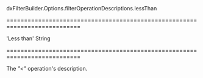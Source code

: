 <!--id-->dxFilterBuilder.Options.filterOperationDescriptions.lessThan<!--/id-->
===========================================================================
<!--default-->'Less than'<!--/default-->
<!--type-->String<!--/type-->
===========================================================================

<!--shortDescription-->
The *"<"* operation's description.
<!--/shortDescription-->

<!--fullDescription-->

<!--/fullDescription-->